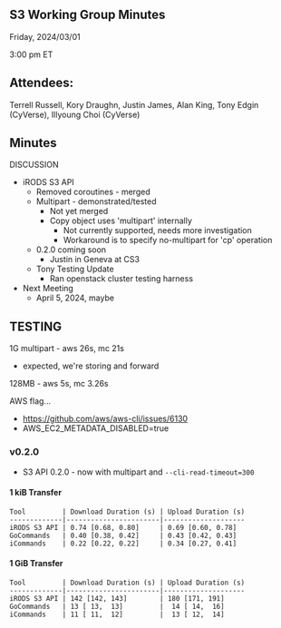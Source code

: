 ## S3 Working Group Minutes

Friday, 2024/03/01

3:00 pm ET

## Attendees:

Terrell Russell, Kory Draughn, Justin James, Alan King, Tony Edgin (CyVerse), Illyoung Choi (CyVerse)

## Minutes

DISCUSSION

 - iRODS S3 API
   - Removed coroutines - merged
   - Multipart - demonstrated/tested
     - Not yet merged
     - Copy object uses 'multipart' internally
       - Not currently supported, needs more investigation
       - Workaround is to specify no-multipart for 'cp' operation
   - 0.2.0 coming soon
     - Justin in Geneva at CS3
   - Tony Testing Update
     - Ran openstack cluster testing harness
 - Next Meeting
   - April 5, 2024, maybe

## TESTING


1G multipart - aws 26s, mc 21s 
 - expected, we're storing and forward


128MB - aws 5s, mc 3.26s


AWS flag...
 - https://github.com/aws/aws-cli/issues/6130
 - AWS_EC2_METADATA_DISABLED=true

### v0.2.0

- S3 API 0.2.0 - now with multipart and `--cli-read-timeout=300`


#### 1 kiB Transfer

```
Tool         | Download Duration (s) | Upload Duration (s)
-------------|-----------------------|--------------------
iRODS S3 API | 0.74 [0.68, 0.80]     | 0.69 [0.60, 0.78]
GoCommands   | 0.40 [0.38, 0.42]     | 0.43 [0.42, 0.43]
iCommands    | 0.22 [0.22, 0.22]     | 0.34 [0.27, 0.41]
```

#### 1 GiB Transfer

```
Tool         | Download Duration (s) | Upload Duration (s)
-------------|-----------------------|--------------------
iRODS S3 API | 142 [142, 143]        | 180 [171, 191]
GoCommands   | 13 [ 13,  13]         |  14 [ 14,  16]
iCommands    | 11 [ 11,  12]         |  13 [ 12,  14]
```

